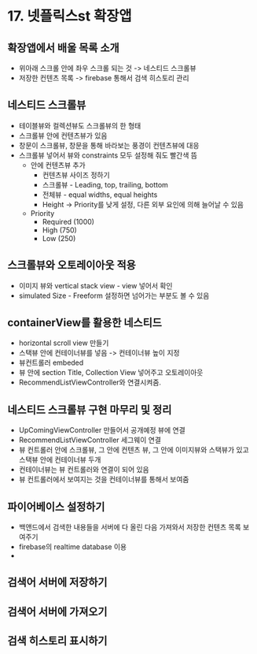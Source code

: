 # 17. 넷플릭스st 확장앱

## 확장앱에서 배울 목록 소개
- 위아래 스크롤 안에 좌우 스크롤 되는 것 -> 네스티드 스크롤뷰
- 저장한 컨텐츠 목록 -> firebase 통해서 검색 히스토리 관리 

## 네스티드 스크롤뷰
- 테이블뷰와 컬렉션뷰도 스크롤뷰의 한 형태
- 스크롤뷰 안에 컨텐츠뷰가 있음
- 창문이 스크롤뷰, 창문을 통해 바라보는 풍경이 컨텐츠뷰에 대응
- 스크롤뷰 넣어서 뷰와 constraints 모두 설정해 줘도 빨간색 뜸
    - 안에 컨텐츠뷰 추가
        - 컨텐츠뷰 사이즈 정하기
        - 스크롤뷰 - Leading, top, trailing, bottom
        - 전체뷰 - equal widths, equal heights
        - Height -> Priority를 낮게 설정, 다른 외부 요인에 의해 늘어날 수 있음
    - Priority
        - Required (1000)
        - High (750)
        - Low (250)
    
## 스크롤뷰와 오토레이아웃 적용
- 이미지 뷰와 vertical stack view - view 넣어서 확인
- simulated Size - Freeform 설정하면 넘어가는 부분도 볼 수 있음

## containerView를 활용한 네스티드
- horizontal scroll view 만들기
- 스택뷰 안에 컨테이너뷰를 넣음 -> 컨테이너뷰 높이 지정
- 뷰컨트롤러 embeded 
- 뷰 안에 section Title, Collection View 넣어주고 오토레이아웃
- RecommendListViewController와 연결시켜줌.

## 네스티드 스크롤뷰 구현 마무리 및 정리
- UpComingViewController 만들어서 공개예정 뷰에 연결
- RecommendListViewController 세그웨이 연결
- 뷰 컨트롤러 안에 스크롤뷰, 그 안에 컨텐츠 뷰, 그 안에 이미지뷰와 스택뷰가 있고 스택뷰 안에 컨테이너뷰 두개
- 컨테이너뷰는 뷰 컨트롤러와 연결이 되어 있음 
- 뷰 컨트롤러에서 보여지는 것을 컨테이너뷰를 통해서 보여줌

## 파이어베이스 설정하기
- 백앤드에서 검색한 내용들을 서버에 다 올린 다음 가져와서 저장한 컨텐츠 목록 보여주기
- firebase의 realtime database 이용
- 

## 검색어 서버에 저장하기
## 검색어 서버에 가져오기
## 검색 히스토리 표시하기
